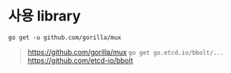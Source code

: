 

# 사용 library
`go get -u github.com/gorilla/mux`
> https://github.com/gorilla/mux
`go get go.etcd.io/bbolt/...`
> https://github.com/etcd-io/bbolt